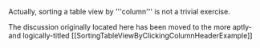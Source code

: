 Actually, sorting a table view by '''column''' is not a trivial exercise.

The discussion originally located here has been moved to the more aptly- and logically-titled [[SortingTableViewByClickingColumnHeaderExample]]